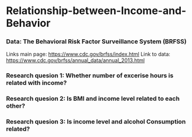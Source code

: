 # Relationship-between-Income-and-Behavior

### Data: The Behavioral Risk Factor Surveillance System (BRFSS)
Links main page: https://www.cdc.gov/brfss/index.html
Link to data: https://www.cdc.gov/brfss/annual_data/annual_2013.html


### Research quesion 1: Whether number of excerise hours is related with income?
### Research quesion 2: Is BMI and income level related to each other?
### Research quesion 3: Is income level and alcohol Consumption related?




